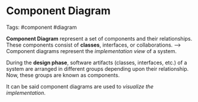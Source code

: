 # Component Diagram

Tags: #component #diagram 

**Component Diagram** represent a set of components and their relationships. These components consist of **classes**, interfaces, or collaborations.
--> Component diagrams represent the *implementation view* of a system.

During the **design phase**, software artifacts (classes, interfaces, etc.) of a system are arranged in different groups depending upon their relationship. Now, these groups are known as components.

It can be said component diagrams are used to *visualize the implementation*.